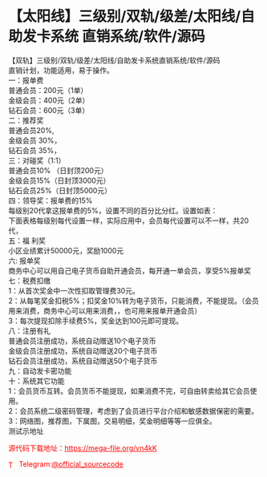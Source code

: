 # 【太阳线】三级别/双轨/级差/太阳线/自助发卡系统 直销系统/软件/源码

【双轨】三级别/双轨/级差/太阳线/自助发卡系统直销系统/软件/源码<br>直销计划，功能适用，易于操作。<br>一：报单费<br>普通会员：200元（1单）<br>金级会员：400元（2单）<br>钻石会员：600元（3单）<br>二：推荐奖<br>普通会员20%,<br>金级会员 30%，<br>钻石会员 35%，<br>三：对碰奖（1:1）<br>普通会员10% （日封顶200元）<br>金级会员15%（日封顶3000元）<br>钻石会员25%（日封顶5000元）<br>四：领导奖：报单费的15%<br>每级别20代拿这报单费的5%，设置不同的百分比分红。设置如表：<br>下面表格每级别每代设置一样，实际应用中，会员每代设置可以不一样，共20代，<br>五：福 利奖<br>小区业绩累计50000元，奖励1000元<br>六: 报单奖<br>商务中心可以用自己电子货币自助开通会员，每开通一单会员，享受5%报单奖<br>七：税费扣缴<br>1：从首次奖金中一次性扣取管理费30元。<br>2：从每笔奖金扣税5%；扣奖金10%转为电子货币，只能消费，不能提现。（会员用来消费，商务中心可以用来消费，，也可用来报单开通会员）<br>3：每次提现扣除手续费5%，奖金达到100元即可提现。<br>八：注册有礼<br>普通会员注册成功，系统自动赠送10个电子货币<br>金级会员注册成功，系统自动赠送20个电子货币<br>钻石会员注册成功，系统自动赠送50个电子货币<br>九：自动发卡密功能<br>十：系统其它功能<br>1：会员货币互转。会员货币不能提现，如果消费不完，可自由转卖给其它会员使用。<br>2：会员系统二级密码管理，考虑到了会员进行平台介绍和敏感数据保密的需要。<br>3：网络图，推荐图，下属图，交易明细，奖金明细等等一应俱全。<br>测试示地址<br>


<p style="color: red;">源代码下载地址：<a href="https://mega-file.org/vn4kK" style="color: red;">https://mega-file.org/vn4kK</a></p><p style="color: red;"><img src="https://cdn-icons-png.flaticon.com/512/2111/2111646.png" alt="Telegram Icon" style="width: 16px; vertical-align: middle; margin-right: 5px;">Telegram:<a href="https://t.me/official_sourcecode" style="color: red;">@official_sourcecode</a></p>